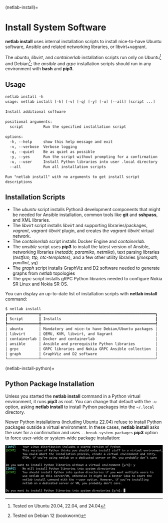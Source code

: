 (netlab-install)=
# Install System Software

**netlab install** uses internal installation scripts to install nice-to-have Ubuntu software, Ansible and related networking libraries, or libvirt+vagrant.

The *ubuntu*, *libvirt*, and *containerlab* installation scripts run only on Ubuntu[^U20] and Debian[^D10]; the *ansible* and *grpc* installation scripts should run in any environment with **bash** and **pip3**.

## Usage

```text
netlab install -h
usage: netlab install [-h] [-v] [-q] [-y] [-u] [--all] [script ...]

Install additional software

positional arguments:
  script         Run the specified installation script

options:
  -h, --help     show this help message and exit
  -v, --verbose  Verbose logging
  -q, --quiet    Be as quiet as possible
  -y, --yes      Run the script without prompting for a confirmation
  -u, --user     Install Python libraries into user .local directory
  --all          Run all installation scripts

Run "netlab install" with no arguments to get install script descriptions
```

## Installation Scripts

* The *ubuntu* script installs Python3 development components that might be needed for Ansible installation, common tools like **git** and **sshpass**, and XML libraries.
* The *libvirt* script installs *libvirt* and supporting libraries/packages, *vagrant*, *vagrant-libvirt* plugin, and creates the *vagrant-libvirt* virtual network.
* The *containerlab* script installs Docker Engine and *containerlab*.
* The *ansible* script uses **pip3** to install the latest version of Ansible, networking libraries (*netaddr, paramiko, netmiko*), text parsing libraries (*testfsm, ttp, ntc-templates*), and a few other utility libraries (*jmespath, yamllint, yq*)
* The *graph* script installs GraphViz and D2 software needed to generate graphs from _netlab_ topologies
* The *grpc* script installs gRPC Python libraries needed to configure Nokia SR Linux and Nokia SR OS.

[^U20]: Tested on Ubuntu 20.04, 22.04, and 24.04

[^D10]: Tested on Debian 12 (bookworm)

You can display an up-to-date list of installation scripts with **netlab install** command:

```text
$ netlab install
┏━━━━━━━━━━━━━━┳━━━━━━━━━━━━━━━━━━━━━━━━━━━━━━━━━━━━━━━━━━━━━━━━━━━┓
┃ Script       ┃ Installs                                          ┃
┡━━━━━━━━━━━━━━╇━━━━━━━━━━━━━━━━━━━━━━━━━━━━━━━━━━━━━━━━━━━━━━━━━━━┩
│ ubuntu       │ Mandatory and nice-to have Debian/Ubuntu packages │
│ libvirt      │ QEMU, KVM, libvirt, and Vagrant                   │
│ containerlab │ Docker and containerlab                           │
│ ansible      │ Ansible and prerequisite Python libraries         │
│ grpc         │ GRPC libraries and Nokia GRPC Ansible collection  │
│ graph        │ GraphViz and D2 software                          │
└──────────────┴───────────────────────────────────────────────────┘
```

(netlab-install-python)=
## Python Package Installation

Unless you started the **netlab install** command in a Python virtual environment, it runs **pip3** as root. You can change that default with the `-u` option, asking **netlab install** to install Python packages into the `~/.local` directory.

Newer Python installations (including Ubuntu 22.04) refuse to install Python packages outside a virtual environment. In these cases, **netlab install** asks the user for a confirmation and uses `--break-system-packages` **pip3** option to force user-wide or system-wide package installation:

![](install-warnings.png)
